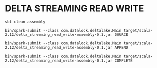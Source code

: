 # DELTA STREAMING READ WRITE

    sbt clean assembly
    
    bin/spark-submit --class com.datalock.deltalake.Main target/scala-2.12/delta_streaming_read_write-assembly-0.1.jar SOURCE
    
    bin/spark-submit --class com.datalock.deltalake.Main target/scala-2.12/delta_streaming_read_write-assembly-0.1.jar APPEND
    
    bin/spark-submit --class com.datalock.deltalake.Main target/scala-2.12/delta_streaming_read_write-assembly-0.1.jar COMPLETE